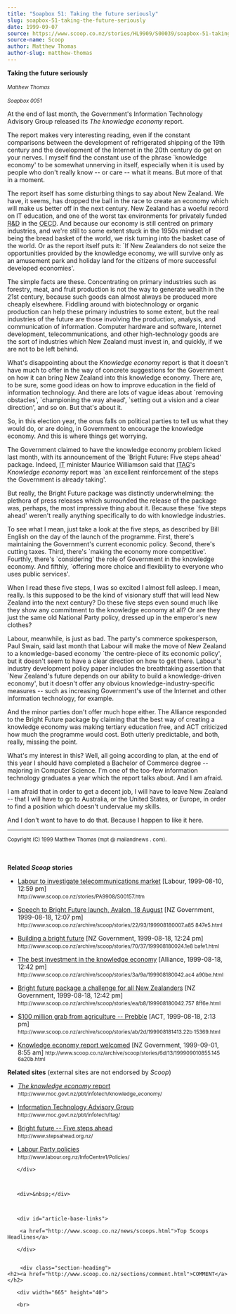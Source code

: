 ```yaml
---
title: "Soapbox 51: Taking the future seriously"
slug: soapbox-51-taking-the-future-seriously
date: 1999-09-07
source: https://www.scoop.co.nz/stories/HL9909/S00039/soapbox-51-taking-the-future-seriously.htm
source-name: Scoop
author: Matthew Thomas
author-slug: matthew-thomas
---
```

<dl><dt><strong>Taking the future
seriously</strong></dt><br><dt><small><em>Matthew
Thomas</em></small></dt><br><dt><small><cite>Soapbox
0051</cite></small></dt></dl><p>At the end of last month,
the Government's Information Technology Advisory Group
released its <cite>The knowledge economy</cite>
report.</p>

<p>The report makes very interesting reading, even if
the constant comparisons between the development of
refrigerated shipping of the 19th century and the
development of the Internet in the 20th century do get on
your nerves. I myself find the constant use of the phrase
`knowledge economy' to be somewhat unnerving in itself,
especially when it is used by people who don't really know
-- or care -- what it means. But more of that in a
moment.</p>

<p>The report itself has some disturbing things to
say about New Zealand. We have, it seems, has dropped the
ball in the race to create an economy which will make us
better off in the next century. New Zealand has a woeful
record on IT education, and one of the worst tax
environments for privately funded <abbr title="research and
development">R&amp;D</abbr> in the <abbr title="Organization for
Economic Cooperation and Development">OECD</abbr>. And
because our economy is still centred on primary industries,
and we're still to some extent stuck in the 1950s mindset of
being the bread basket of the world, we risk turning into
the basket case of the world. Or as the report itself puts
it: `If New Zealanders do not seize the opportunities
provided by the knowledge economy, we will survive only as
an amusement park and holiday land for the citizens of more
successful developed economies'.<p>
<p>The simple facts are
these. Concentrating on primary industries such as forestry,
meat, and fruit production is not the way to generate wealth
in the 21st century, because such goods can almost always be
produced more cheaply elsewhere. Fiddling around with
biotechnology or organic production can help these primary
industries to some extent, but the real industries of the
future are those involving the production, analysis, and
communication of information. Computer hardware and
software, Internet development, telecommunications, and
other high-technology goods are the sort of industries which
New Zealand must invest in, and quickly, if we are not to be
left behind.</p>

<p>What's disappointing about the
<cite>Knowledge economy</cite> report is that it doesn't
have much to offer in the way of concrete suggestions for
the Government on how it can bring New Zealand into this
knowledge economy. There are, to be sure, some good ideas on
how to improve education in the field of information
technology. And there are lots of vague ideas about
`removing obstacles', `championing the way ahead', `setting
out a vision and a clear direction', and so on. But that's
about it.</p>

<p>So, in this election year, the onus falls on
political parties to tell us what they would do, or are
doing, in Government to encourage the knowledge economy. And
this is where things get worrying.</p>

<p>The Government claimed
to have the knowledge economy problem licked last month,
with its announcement of the `Bright Future: Five steps
ahead' package. Indeed, <abbr title="Information
Technology">IT</abbr> minister Maurice Williamson said that
<abbr title="Information Technology Advisory
Group">ITAG</abbr>'s  <cite>Knowledge economy</cite> report
was `an excellent reinforcement of the steps the Government
is already taking'.</p>

<p>But really, the Bright Future package
was distinctly underwhelming: the plethora of press releases
which surrounded the release of the package was, perhaps,
the most impressive thing about it. Because these `five
steps ahead' weren't really anything specifically to do with
knowledge industries.</p>

<p>To see what I mean, just take a look
at the five steps, as described by Bill English on the day
of the launch of the programme. First, there's maintaining
the Government's current economic policy. Second, there's
cutting taxes. Third, there's `making the economy more
competitive'. Fourthly, there's `considering' the role of
Government in the knowledge economy. And fifthly, `offering
more choice and flexibility to everyone who uses public
services'.</p>

<p>When I read these five steps, I was so excited
I almost fell asleep. I mean, really. Is this supposed to be
the kind of visionary stuff that will lead New Zealand into
the next century? Do these five steps even sound much like
they show any commitment to the knowledge economy at all? Or
are they just the same old National Party policy, dressed up
in the emperor's new clothes?</p>

<p>Labour, meanwhile, is just
as bad. The party's commerce spokesperson, Paul Swain, said
last month that Labour will make the move of New Zealand to
a knowledge-based economy `the centre-piece of its economic
policy', but it doesn't seem to have a clear direction on
how to get there. Labour's industry development policy paper
includes the breathtaking assertion that `New Zealand's
future depends on our ability to build a knowledge-driven
economy', but it doesn't offer any obvious
knowledge-industry-specific measures -- such as increasing
Government's use of the Internet and other information
technology, for example.</p>

<p>And the minor parties don't offer
much hope either. The Alliance responded to the Bright
Future package by claiming that the best way of creating a
knowledge economy was making tertiary education free, and
ACT criticized how much the programme would cost. Both
utterly predictable, and both, really, missing the
point.</p>

<p>What's my interest in this? Well, all going
according to plan, at the end of this year I should have
completed a Bachelor of Commerce degree -- majoring in
Computer Science. I'm one of the too-few information
technology graduates a year which the report talks about.
And I am afraid.</p>

<p>I am afraid that in order to get a decent
job, I will have to leave New Zealand -- that I will have to
go to Australia, or the United States, or Europe, in order
to find a position which doesn't undervalue my skills.</p>

<p>And I don't want to have to do that. Because I happen to
like it here.</p>

<p></p><div><hr> <small>Copyright (C) 1999 Matthew
Thomas (mpt @ mailandnews . com).</small></div><br><br><p></p><div><strong>Related <cite>Scoop</cite>
stories</strong></div><p></p><ul> <li><a href="http://www.scoop.co.nz/stories/PA9908/S00157.htm">Labour
to investigate telecommunications market</a> [Labour,
1999-08-10, 12:59 pm]<br>
<small>http://www.scoop.co.nz/stories/PA9908/S00157.htm</small></li><p></p><li><a href="http://www.scoop.co.nz/archive/scoop/stories/22/93/199908180007.a858
47e5.html">Speech to Bright Future launch, Avalon, 18
August</a> [NZ Government, 1999-08-18, 12:07 pm]<br>
<small>http://www.scoop.co.nz/archive/scoop/stories/22/93/199908180007.a85
847e5.html</small></li><p></p><li><a href="http://www.scoop.co.nz/archive/scoop/stories/70/37/199908180024.1e8b
afe1.html">Building a bright future</a> [NZ Government,
1999-08-18, 12:24 pm]<br>
<small>http://www.scoop.co.nz/archive/scoop/stories/70/37/199908180024.1e8
bafe1.html</small></li><p></p><li><a href="http://www.scoop.co.nz/archive/scoop/stories/3a/9a/199908180042.ac4a
90be.html">The best investment in the knowledge economy</a>
[Alliance, 1999-08-18, 12:42 pm]<br>
<small>http://www.scoop.co.nz/archive/scoop/stories/3a/9a/199908180042.ac4
a90be.html</small></li><p></p><li><a href="http://www.scoop.co.nz/archive/scoop/stories/ea/b8/199908180042.7578
ff6e.html">Bright future package a challenge for all New
Zealanders</a> [NZ Government, 1999-08-18, 12:42 pm]<br>
<small>http://www.scoop.co.nz/archive/scoop/stories/ea/b8/199908180042.757
8ff6e.html</small></li><p></p><li><a href="http://www.scoop.co.nz/archive/scoop/stories/ab/2d/199908181413.22b1
5369.html">$100 million grab from agriculture -- Prebble</a>
[ACT, 1999-08-18, 2:13 pm]<br>
<small>http://www.scoop.co.nz/archive/scoop/stories/ab/2d/199908181413.22b
15369.html</small></li><p></p><li><a href="http://www.scoop.co.nz/archive/scoop/stories/6d/13/199909010855.1456
a20b.html">Knowledge economy report welcomed</a> [NZ
Government, 1999-09-01, 8:55 am]
<small>http://www.scoop.co.nz/archive/scoop/stories/6d/13/199909010855.145
6a20b.html</small></li> </ul><p></p><div><strong>Related
sites</strong> (external sites are not endorsed by
<cite>Scoop</cite>)<p></p><ul> <li><a href="http://www.moc.govt.nz/pbt/infotech/knowledge_economy/" target="_top"><cite>The knowledge economy</cite>
report</a><br>
<small>http://www.moc.govt.nz/pbt/infotech/knowledge_economy/</small>
</li><p></p><li><a href="http://www.moc.govt.nz/pbt/infotech/itag/" target="_top">Information Technology Advisory Group</a><br>
<small>http://www.moc.govt.nz/pbt/infotech/itag/</small></li><p></p><li><a href="http://www.stepsahead.org.nz/" target="_top">Bright
future -- Five steps ahead</a><br>
<small>http://www.stepsahead.org.nz/</small></li><p></p><li><a href="http://www.labour.org.nz/InfoCentre1/Policies/" target="_top">Labour Party policies</a><br>
<small>http://www.labour.org.nz/InfoCentre1/Policies/</small></li>
</ul>




<!--
<div id="byline-block">
<style> a.supporter:hover {background:#EC4438!important;} 
@media screen and (max-width: 480px) { #byline-block div.byline-block {padding-right:16px;}}</style>
<div class="byline-block byline-block-light" style="background-color:#ebebeb; font-size:16px; line-height:22px; font-weight:normal; border: 1px solid #f55a3f; width: -webkit-fill-available;">
<h4>Did you know Scoop has an Ethical Paywall?</h4>
<p>If you're using Scoop for work, your organisation needs to pay a small license fee with Scoop Pro. We think that's fair, because your organisation is benefiting from using our news resources. In return, we'll also give your team access to pro news tools and keep Scoop free for personal use, because public access to news is important!<br /><br />
 <a class="supporter" href="https://pro.scoop.co.nz/?from=SFPro23" target="_blank" style="background: #f55a3f; color: #ffffff!important; border-radius: 2px; padding: 5px 12px 6px 12px;font-weight:normal;">Go to Scoop Pro</a>  
<a style="color:#1e1e1e;" href="https://pro.scoop.co.nz/using-scoop-for-work/?from=SFPro23" target="_blank"><u>Find out more</u></a></p> 
</div>
</div> -->





         

       </div>
  
       

       <div>&nbsp;</div>

       

       <div id="article-base-links">
          
        <a href="http://www.scoop.co.nz/news/scoops.html">Top Scoops Headlines</a>

       </div>

       
        <div class="section-heading">
    <h2><a href="http://www.scoop.co.nz/sections/comment.html">COMMENT</a></h2>
<p></p>
</div>


       <div width="665" height="40">

<script type="text/javascript">
GA_googleFillSlot("Scoop_Top_Strip");
</script>
</div>



       <br>